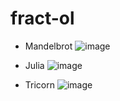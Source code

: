# fract-ol

- Mandelbrot
![image](https://user-images.githubusercontent.com/45282233/171359405-fbebed9d-e656-4c6f-8ec9-8eafc897cb4e.png)

- Julia
![image](https://user-images.githubusercontent.com/45282233/171359169-a64a9a71-4bd4-43ab-afd5-4bc8099ab834.png)

- Tricorn
![image](https://user-images.githubusercontent.com/45282233/171359486-427c0774-582e-44ae-96a3-ae887242f81a.png)
